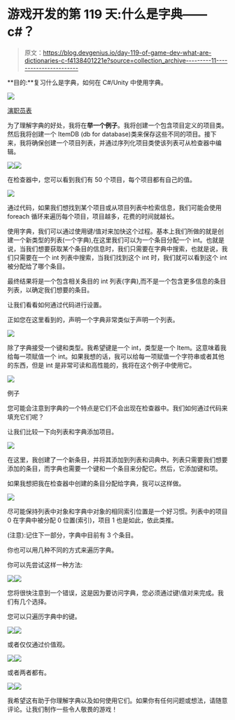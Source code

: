# 游戏开发的第 119 天:什么是字典——c#？

> 原文：<https://blog.devgenius.io/day-119-of-game-dev-what-are-dictionaries-c-f4138401221e?source=collection_archive---------11----------------------->

**目的:**复习什么是字典，如何在 C#/Unity 中使用字典。

![](img/af98cac47ad500567fff50c919702d78.png)

[演职员表](https://www.geeksforgeeks.org/c-sharp-dictionary-with-examples/)

为了理解字典的好处，我将在**举一个例子**。我将创建一个包含项目定义的项目类。然后我将创建一个 ItemDB (db for database)类来保存这些不同的项目。接下来，我将确保创建一个项目列表，并通过序列化项目类使该列表可从检查器中编辑。

![](img/cb7f863948c7f71bdf047bc0a159e702.png)![](img/9fcef632133b5626f0b82aebaa58250d.png)

在检查器中，您可以看到我们有 50 个项目，每个项目都有自己的值。

![](img/9ef5edc02a99eeb60e3e68d48e3cf365.png)

通过代码，如果我们想找到某个项目或从项目列表中检索信息，我们可能会使用 foreach 循环来遍历每个项目，项目越多，花费的时间就越长。

使用字典，我们可以通过使用键/值对来加快这个过程。基本上我们所做的就是创建一个新类型的列表(一个字典),在这里我们可以为一个条目分配一个 int。也就是说，当我们想要获取某个条目的信息时，我们只需要在字典中搜索，也就是说，我们只需要在一个 int 列表中搜索，当我们找到这个 int 时，我们就可以看到这个 int 被分配给了哪个条目。

最终结果将是一个包含相关条目的 int 列表(字典),而不是一个包含更多信息的条目列表，以确定我们想要的条目。

让我们看看如何通过代码进行设置。

正如您在这里看到的，声明一个字典非常类似于声明一个列表。

![](img/5e8aa0cdf8d934029eb9636272fe5899.png)

除了字典接受一个键和类型。我希望键是一个 int，类型是一个 Item。这意味着我给每一项赋值一个 int。如果我想的话，我可以给每一项赋值一个字符串或者其他的东西，但是 int 是非常可读和高性能的，我将在这个例子中使用它。

![](img/991f87ac0062635fb7fab581b9399229.png)

例子

您可能会注意到字典的一个特点是它们不会出现在检查器中。我们如何通过代码来填充它们呢？

让我们比较一下向列表和字典添加项目。

![](img/0053b1dd275c095b8a72fca889fd1fed.png)

在这里，我创建了一个新条目，并将其添加到列表和词典中。列表只需要我们想要添加的条目，而字典也需要一个键和一个条目来分配它。然后，它添加键和项。

如果我想把我在检查器中创建的条目分配给字典，我可以这样做。

![](img/55830df68347915276d0f8745433cd72.png)

尽可能保持列表中对象和字典中对象的相同索引位置是一个好习惯。列表中的项目 0 在字典中被分配 0 位置(索引)，项目 1 也是如此，依此类推。

(注意):记住下一部分，字典中目前有 3 个条目。

你也可以用几种不同的方式来遍历字典。

你可以先尝试这样一种方法:

![](img/40d2d248b6f891d812c4fb5fe27e1f34.png)![](img/5b68206945ba85903ab05f0b17d8c74b.png)

您将很快注意到一个错误，这是因为要访问字典，您必须通过键\值对来完成。我们有几个选择。

您可以只遍历字典中的键。

![](img/a27274fab3f1d6c65c81de6559a7c8ba.png)![](img/a6b90d79f2fc2e5623e7700af5a6a557.png)

或者仅仅通过价值观。

![](img/2822c605a342c639290c09e7a304f278.png)![](img/c375bcee4b066add2c8a0dce8ecd50b3.png)

或者两者都有。

![](img/584ee7a5e8a18a5031e330beb3f4e9f1.png)![](img/dfaabd55c6dd0bce91b54ff6126480a1.png)

我希望这有助于你理解字典以及如何使用它们。如果你有任何问题或想法，请随意评论。让我们制作一些令人敬畏的游戏！